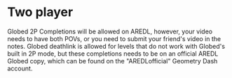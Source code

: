 # Two player
Globed 2P Completions will be allowed on AREDL, however, your video needs to have both POVs, or you need to submit your friend's video in the notes. Globed deathlink is allowed for levels that do not work with Globed's built in 2P mode, but these completions needs to be on an official AREDL Globed copy, which can be found on the "AREDLofficial" Geometry Dash account.
